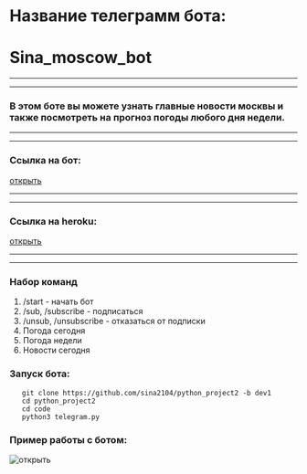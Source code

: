# Название телеграмм бота:
# Sina_moscow_bot
***
---
### В этом боте вы можете узнать главные новости москвы и также посмотреть на прогноз погоды любого дня недели.
***
---
### Ссылка на бот:
[открыть](https://t.me/Sina_weather_bot)
***
---
### Ссылка на heroku:
[открыть](https://dashboard.heroku.com/apps/telegram-bot-sina)
***
---
### Набор команд
1. /start - начать бот
2. /sub, /subscribe - подписаться
3. /unsub, /unsubscribe - отказаться от подписки
4. Погода сегодня
5. Погода недели
6. Новости сегодня
### Запуск бота:
```shell
   git clone https://github.com/sina2104/python_project2 -b dev1
   cd python_project2
   cd code
   python3 telegram.py
```
### Пример работы с ботом:
![открыть](https://www.linkpicture.com/q/Screenshot-229.png)
